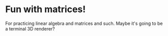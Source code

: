 # Fun with matrices!

For practicing linear algebra and matrices and such. Maybe it's going to be a terminal 3D renderer?
